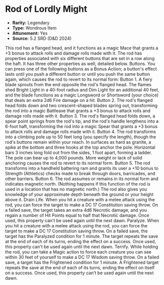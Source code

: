 # Rod of Lordly Might

- **Rarity:** Legendary
- **Type:** Wondrous Item
- **Attunement:** Yes
- **Source:** 5.2 SRD (D&D 2024)

This rod has a flanged head, and it functions as a magic Mace that grants a +3 bonus to attack rolls and damage rolls made with it. The rod has properties associated with six different buttons that are set in a row along the haft. It has three other properties as well, detailed below. Buttons. You can press one of the following buttons as a Bonus Action; a button's effect lasts until you push a different button or until you push the same button again, which causes the rod to revert to its normal form: Button 1. A fiery blade sprouts from the end opposite the rod's flanged head. The flames shed Bright Light in a 40-foot radius and Dim Light for an additional 40 feet, and the blade functions as a magic Longsword or Shortsword (your choice) that deals an extra 2d6 Fire damage on a hit. Button 2. The rod's flanged head folds down and two crescent-shaped blades spring out, transforming the rod into a magic Battleaxe that grants a +3 bonus to attack rolls and damage rolls made with it. Button 3. The rod's flanged head folds down, a spear point springs from the rod's tip, and the rod's handle lengthens into a 6-foot haft, transforming the rod into a magic Spear that grants a +3 bonus to attack rolls and damage rolls made with it. Button 4. The rod transforms into a climbing pole up to 50 feet long (you specify the length), though the rod's buttons remain within your reach. In surfaces as hard as granite, a spike at the bottom and three hooks at the top anchor the pole. Horizontal bars 3 inches long fold out from the sides, 1 foot apart, forming a ladder. The pole can bear up to 4,000 pounds. More weight or lack of solid anchoring causes the rod to revert to its normal form. Button 5. The rod transforms into a handheld battering ram and grants its user a +10 bonus to Strength (Athletics) checks made to break through doors, barricades, and other barriers. Button 6. The rod assumes or remains in its normal form and indicates magnetic north. (Nothing happens if this function of the rod is used in a location that has no magnetic north.) The rod also gives you knowledge of your approximate depth beneath the ground or your height above it. Drain Life. When you hit a creature with a melee attack using the rod, you can force the target to make a DC 17 Constitution saving throw. On a failed save, the target takes an extra 4d6 Necrotic damage, and you regain a number of Hit Points equal to half that Necrotic damage. Once used, this property can't be used again until the next dawn. Paralyze. When you hit a creature with a melee attack using the rod, you can force the target to make a DC 17 Constitution saving throw. On a failed save, the target has the Paralyzed condition for 1 minute. The target repeats the save at the end of each of its turns, ending the effect on a success. Once used, this property can't be used again until the next dawn. Terrify. While holding the rod, you can take a Magic action to force each creature you can see within 30 feet of yourself to make a DC 17 Wisdom saving throw. On a failed save, a target has the Frightened condition for 1 minute. A Frightened target repeats the save at the end of each of its turns, ending the effect on itself on a success. Once used, this property can't be used again until the next dawn.

